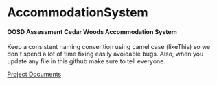 # AccommodationSystem

#### OOSD Assessment Cedar Woods Accommodation System

Keep a consistent naming convention using camel case (likeThis) so we don't spend a lot of time fixing easily avoidable bugs.
Also, when you update any file in this github make sure to tell everyone.

[Project Documents](docs)
